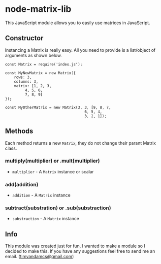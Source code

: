 # node-matrix-lib
This JavaScript module allows you to easily use matrices in JavaScript.

## Constructor
Instancing a Matrix is really easy. All you need to provide is a list/object of arguments as shown below.
```
const Matrix = require('index.js');

const MyNewMatrix = new Matrix({
	rows: 3,
	columns: 3,
	matrix: [1, 2, 3,
		 4, 5, 6,
		 7, 8, 9]
});

const MyOtherMatrix = new Matrix(3, 3, [9, 8, 7,
									6, 5, 4,
									3, 2, 1]);
```

## Methods

Each method returns a new `Matrix`, they do not change their parant Matrix class.

### multiply(multiplier) or .mult(multiplier)
* `multiplier` - A `Matrix` instance or scalar

### add(addition)
* `addition` - A `Matrix` instance

### subtract(substration) or .sub(substraction)
* `substraction` - A `Matrix` instance

## Info
This module was created just for fun, I wanted to make a module so I decided to make this. If you have any suggestions feel free to send me an email. (timvandamcs@gmail.com)